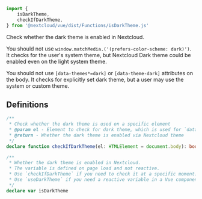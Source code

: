 <!--
  - SPDX-FileCopyrightText: 2024 Nextcloud GmbH and Nextcloud contributors
  - SPDX-License-Identifier: AGPL-3.0-or-later
-->

```ts static
import {
    isDarkTheme,
    checkIfDarkTheme,
} from '@nextcloud/vue/dist/Functions/isDarkTheme.js'
```

Check whether the dark theme is enabled in Nextcloud. 

You should not use `window.matchMedia.('(prefers-color-scheme: dark)')`. It checks for the user's system theme, but Nextcloud Dark theme could be enabled even on the light system theme.

You should not use `[data-themes*=dark]` or `[data-theme-dark]` attributes on the body. It checks for explicitly set dark theme, but a user may use the system or custom theme.

## Definitions

```ts static
/**
 * Check whether the dark theme is used on a specific element
 * @param el - Element to check for dark theme, which is used for `data-theme-*` checking (default is `document.body`)
 * @return - Whether the dark theme is enabled via Nextcloud theme
 */
declare function checkIfDarkTheme(el: HTMLElement = document.body): boolean;

/**
 * Whether the dark theme is enabled in Nextcloud.
 * The variable is defined on page load and not reactive.
 * Use `checkIfDarkTheme` if you need to check it at a specific moment.
 * Use `useDarkTheme` if you need a reactive variable in a Vue component.
 */
declare var isDarkTheme
```
